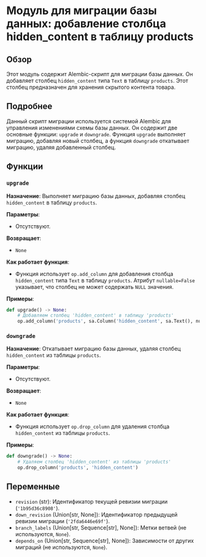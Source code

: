 # Модуль для миграции базы данных: добавление столбца hidden_content в таблицу products

## Обзор

Этот модуль содержит Alembic-скрипт для миграции базы данных. Он добавляет столбец `hidden_content` типа `Text` в таблицу `products`. Этот столбец предназначен для хранения скрытого контента товара.
## Подробнее

Данный скрипт миграции используется системой Alembic для управления изменениями схемы базы данных. Он содержит две основные функции: `upgrade` и `downgrade`. Функция `upgrade` выполняет миграцию, добавляя новый столбец, а функция `downgrade` откатывает миграцию, удаляя добавленный столбец.

## Функции

### `upgrade`

**Назначение**: Выполняет миграцию базы данных, добавляя столбец `hidden_content` в таблицу `products`.

**Параметры**:
- Отсутствуют.

**Возвращает**:
- `None`

**Как работает функция**:
- Функция использует `op.add_column` для добавления столбца `hidden_content` типа `Text` в таблицу `products`. Атрибут `nullable=False` указывает, что столбец не может содержать `NULL` значения.

**Примеры**:
```python
def upgrade() -> None:
    # Добавляем столбец 'hidden_content' в таблицу 'products'
    op.add_column('products', sa.Column('hidden_content', sa.Text(), nullable=False))
```

### `downgrade`

**Назначение**: Откатывает миграцию базы данных, удаляя столбец `hidden_content` из таблицы `products`.

**Параметры**:
- Отсутствуют.

**Возвращает**:
- `None`

**Как работает функция**:
- Функция использует `op.drop_column` для удаления столбца `hidden_content` из таблицы `products`.

**Примеры**:
```python
def downgrade() -> None:
    # Удаляем столбец 'hidden_content' из таблицы 'products'
    op.drop_column('products', 'hidden_content')
```

## Переменные

- `revision` (str): Идентификатор текущей ревизии миграции (`'1b95d36c8908'`).
- `down_revision` (Union[str, None]): Идентификатор предыдущей ревизии миграции (`'2fda6446e69f'`).
- `branch_labels` (Union[str, Sequence[str], None]): Метки ветвей (не используются, `None`).
- `depends_on` (Union[str, Sequence[str], None]): Зависимости от других миграций (не используются, `None`).